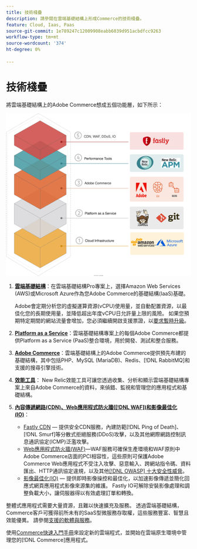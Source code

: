 ```yaml
---
title: 技術棧疊
description: 請參閱在雲端基礎結構上形成Commerce的技術棧疊。
feature: Cloud, Iaas, Paas
source-git-commit: 1e789247c12009908eabb6039d951acbdfcc9263
workflow-type: tm+mt
source-wordcount: '374'
ht-degree: 0%

---
```


# 技術棧疊

將雲端基礎結構上的Adobe Commerce想成五個功能層，如下所示：

![雲端棧疊](../../assets/CloudStack.svg)

1. [**雲端基礎結構**](pro-architecture.md)：在雲端基礎結構Pro專案上，選擇Amazon Web Services (AWS)或Microsoft Azure作為您Adobe Commerce的基礎結構(IaaS)基礎。

   Adobe會定期分析您的虛擬運算資源(vCPU)使用量，並自動配置資源，以最佳化您的長期使用量，並降低超出年度vCPU日允許量上限的風險。 如果您預期特定期間的網站流量會增加，您必須繼續開啟支援票證，以[要求暫時升級](https://experienceleague.adobe.com/docs/commerce-knowledge-base/kb/how-to/how-to-request-temporary-magento-upsize.html?lang=zh-Hant)。

1. [**Platform as a Service**](cloud-architecture.md)：雲端基礎結構專案上的每個Adobe Commerce都提供Platform as a Service (PaaS)整合環境，用於開發、測試和整合服務。
1. [**Adobe Commerce**](../project/overview.md)：雲端基礎結構上的Adobe Commerce提供預先布建的基礎結構，其中包括PHP、MySQL (MariaDB)、Redis、[!DNL RabbitMQ]和支援的搜尋引擎技術。
1. [**效能工具**](../monitor/new-relic-service.md)： New Relic效能工具可讓您透過收集、分析和顯示雲端基礎結構專案上來自Adobe Commerce的資料，來偵錯、監視和管理您的應用程式和基礎結構。
1. [**內容傳遞網路(CDN)、Web應用程式防火牆([!DNL WAF])和影像最佳化(IO)**](../cdn/fastly.md)：

   * [Fastly CDN](../cdn/fastly.md#ddos-protection) — 提供安全CDN服務，內建防範[!DNL Ping of Death]、[!DNL Smurf]等分散式拒絕服務(DDoS)攻擊，以及其他網際網路控制訊息通訊協定(ICMP)泛濫攻擊。
   * [Web應用程式防火牆(WAF)](../cdn/fastly-waf-service.md)—WAF服務可確保生產環境和WAF原則中Adobe Commerce店面的PCI相容性，這些原則可保護Adobe Commerce Web應用程式不受注入攻擊、惡意輸入、跨網站指令碼、資料匯出、HTTP通訊協定違規，以及其他[[!DNL OWASP] 十大安全性威脅](https://owasp.org/www-project-top-ten/)。
   * [影像最佳化(IO)](../cdn/fastly-image-optimization.md) — 提供即時影像操控和最佳化，以加速影像傳遞並簡化回應式網頁應用程式影像來源集的維護。 Fastly IO可解除安裝影像處理和調整負載大小，讓伺服器得以有效處理訂單和轉換。

整體式應用程式需要大量資源，且難以快速擴充及服務。 透過雲端基礎結構，Commerce客戶可獲得前所未有的SaaS型微服務存取權，這些服務豐富、智慧且效能優異。 請參閱[支援的軟體與服務](cloud-architecture.md#supported-software-and-services)。

使用[Commerce快速入門手冊](../../get-started/overview.md)來設定新的雲端程式，並開始在雲端原生環境中管理您的[!DNL Commerce]應用程式。
